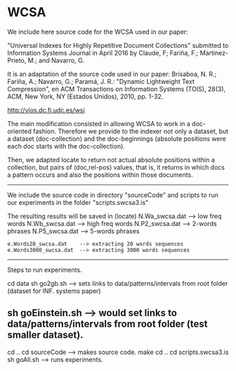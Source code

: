 # WCSA

We include here source code for the WCSA used in our paper:

"Universal Indexes for Highly Repetitive Document Collections"
submitted to Information Systems Journal in April 2016 
by Claude, F; Fariña, F.; Martinez-Prieto, M.; and Navarro, G.

It is an adaptation of the source code used in our paper:
Brisaboa, N. R.; Fariña, A.; Navarro, G.; Paramá, J. R.: 
"Dynamic Lightweight Text Compression", en ACM Transactions on Information Systems (TOIS), 
28(3), ACM, New York, NY (Estados Unidos), 2010, pp. 1-32.

http://vios.dc.fi.udc.es/wsi

The main modification consisted in allowing WCSA to work in a doc-oriented fashion.
Therefore we provide to the indexer not only a dataset, but a dataset (doc-collection) and the
doc-beginnings (absolute positions were each doc starts with the doc-collection).

Then, we adapted locate to return not actual absolute
positions within a collection, but pairs of (doc,rel-pos) values, that is, 
it returns in which docs a pattern occurs and also the positions within those documents.


-----
We include the source code in directory "sourceCode" and scripts to run our experiments 
in the folder "scripts.swcsa3.is"
  
The resulting results will be saved in 
  (locate)
	N.Wa_swcsa.dat  --> low freq words
	N.Wb_swcsa.dat  --> high freq words
	N.P2_swcsa.dat  --> 2-words phrases
	N.P5_swcsa.dat  --> 5-words phrases

	e.Words20_swcsa.dat    --> extracting 20 words sequences
	e.Words3000_swcsa.dat  --> extracting 3000 words sequences


-----
Steps to run experiments.

cd data
sh go2gb.sh           --> sets links to data/patterns/intervals from root folder (dataset for INF. systems paper)
## sh goEinstein.sh   --> would set links to data/patterns/intervals from root folder (test smaller dataset).
cd ..
cd sourceCode  --> makes source code.
make
cd ..
cd scripts.swcsa3.is
sh goAll.sh    --> runs experiments.
 



